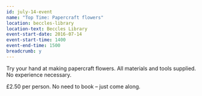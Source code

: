 ```yaml
---
id: july-14-event
name: "Top Time: Papercraft flowers"
location: beccles-library
location-text: Beccles Library
event-start-date: 2016-07-14
event-start-time: 1400
event-end-time: 1500
breadcrumb: y
---
```

Try your hand at making papercraft flowers. All materials and tools supplied. No experience necessary.

£2.50 per person. No need to book – just come along.
